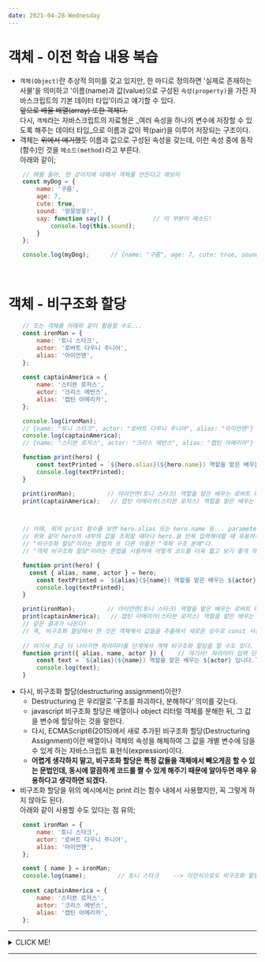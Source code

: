 ```yaml
---
date: 2021-04-28-Wednesday
---
```


# 객체 - 이전 학습 내용 복습
- `객체(Object)`란 추상적 의미를 갖고 있지만, 한 마디로 정의하면 '실제로 존재하는 사물'을 의미하고 '이름(name)과 값(value)으로 구성된 `속성(property)`을 가진 자바스크립트의 기본 데이터 타입'이라고 얘기할 수 있다.    
~~앞으로 배울 배열(array) 또한 객체다.~~    
다시, `객체`라는 자바스크립트의 자료형은 _여러 속성을 하나의 변수에 저장할 수 있도록 해주는 데이터 타입_으로 이름과 값이 짝(pair)을 이루어 저장되는 구조이다.  
- 객체는 ~~위에서 얘기했듯~~ 이름과 값으로 구성된 속성을 갖는데, 이런 속성 중에 동작(함수)인 것을 `메소드(method)`라고 부른다.      
아래와 같이; 
```javascript  
	// 에를 들어, 한 강아지에 대해서 객체를 만든다고 해보자 
	const myDog = {
		name: '구름',
		age: 7, 
		cute: true,
		sound: '멍뭉멍뭉!',
		say: function say() {            // 이 부분이 메소드! 
			console.log(this.sound);
		}
	};

	console.log(myDog);      // {name: "구름", age: 7, cute: true, sound: "멍뭉멍뭉!", say: ƒ}  
```

<br>

# 객체 - 비구조화 할당 
```javascript  
	// 또는 객체를 아래와 같이 활용할 수도... 
	const ironMan = {
		name: '토니 스타크',
		actor: '로버트 다우니 주니어', 
		alias: '아이언맨',
	};
	
	const captainAmerica = {
		name: '스티븐 로저스',
		actor: '크리스 에반스', 
		alias: '캡틴 아메리카',
	};

	console.log(ironMan);
	// {name: "토니 스타크", actor: "로버트 다우니 주니어", alias: "아이언맨"}
	console.log(captainAmerica);
	// {name: "스티븐 로저스", actor: "크리스 에반스", alias: "캡틴 아메리카"}

	function print(hero) {
		const textPrinted = `${hero.alias}(${hero.name}) 역할을 맡은 배우는 ${hero.actor}입니다.`;
		console.log(textPrinted);
	}

	print(ironMan);        	// 아이언맨(토니 스타크) 역할을 맡은 배우는 로버트 다우니 주니어입니다.
	print(captainAmerica);   // 캡틴 아메리카(스티븐 로저스) 역할을 맡은 배우는 크리스 에반스입니다.



	// 이때, 위의 print 함수를 보면 hero.alias 또는 hero.name 등... parameter로 받아온 hero를 계속해서 반복 사용하고 있는 것을 확인할 수 있다... 
	// 위와 같이 hero의 내부의 값을 조회할 때마다 hero.을 반복 입력해야할 때 유용하게 사용될 수 있는 문법이 바로 ES6 의 "비구조화 할당"이라는 문법이다. 
	// "비구조화 할당"이라는 문법의 또 다른 이름은 "객체 구조 분해"다.  
	// "객체 비구조화 할당"이라는 문법을 사용하여 어떻게 코드를 더욱 짧고 보기 좋게 작성할 수 있는지에 대해 알아보자! 

	function print(hero) {
	  const { alias, name, actor } = hero;
		const textPrinted = `${alias}(${name}) 역할을 맡은 배우는 ${actor}입니다.`;
		console.log(textPrinted);
	}

	print(ironMan);        	// 아이언맨(토니 스타크) 역할을 맡은 배우는 로버트 다우니 주니어입니다.
	print(captainAmerica);   // 캡틴 아메리카(스티븐 로저스) 역할을 맡은 배우는 크리스 에반스입니다.
	// 같은 결과가 나온다! 
	// 즉, 비구조화 할당에서 한 것은 객체에서 값들을 추출해서 새로운 상수로 const 사용해 선언해 주는 것이었다.
	
	// 여기서 조금 더 나아가면 파라미터를 단계에서 객체 비구조화 할당을 할 수도 있다. 아래와 같이...
	function print({ alias, name, actor }) {    // 여기서! 파라미터 입력 단계에서!! 
		const text = `${alias}(${name}) 역할을 맡은 배우는 ${actor} 입니다.`;
		console.log(text);
	}
```
- 다시, 비구조화 할당(destructuring assignment)이란? 
	- Destructuring 은 우리말로 '구조를 파괴하다, 분해하다' 의미를 갖는다.
	- javascript 비구조화 할당은 배열이나 object 리터럴 객체를 분해한 뒤, 그 값을 변수에 할당하는 것을 말한다. 
	- 다시, ECMAScript6(2015)에서 새로 추가된 비구조화 할당(Destructuring Assignment)이란 배열이나 객체의 속성을 해체하여 그 값을 개별 변수에 담을 수 있게 하는 자바스크립트 표현식(expression)이다.
	- **어렵게 생각하지 말고, 비구조화 할당은 특정 값들을 객체에서 빼오게끔 할 수 있는 문법인데, 동시에 깔끔하게 코드를 짤 수 있게 해주기 때문에 알아두면 매우 유용하다고 생각하면 되겠다.**
- 비구조화 할당을 위의 예시에서는 print 라는 함수 내에서 사용했지만, 꼭 그렇게 하지 않아도 된다.   
아래와 같이 사용할 수도 있다는 점 유의;   
```javascript  
	const ironMan = {
		name: '토니 스타크',
		actor: '로버트 다우니 주니어', 
		alias: '아이언맨',
	};

	const { name } = ironMan;
	console.log(name);         // 토니 스타크    --> 이런식으로도 비구조화 할당을 할수있으니 꼭 알아둘 것!  
	
	const captainAmerica = {
		name: '스티븐 로저스',
		actor: '크리스 에반스', 
		alias: '캡틴 아메리카',
	};
```

---
<details>
<summary>CLICK ME!</summary>

- cf. 
	- https://velog.io/@surim014/웹을-움직이는-근육-JavaScript란-무엇인가-part-7-Object-35k01xmdfp
	- https://learnjs.vlpt.us/basics/06-object.html#객체-비구조화-할당
	- https://developer.mozilla.org/ko/docs/Web/JavaScript/Reference/Operators/Destructuring_assignment
	- https://velog.io/@recordboy/ES6-비구조화-할당Destructuring-Assignment
	- https://2dubbing.tistory.com/80

</details>

---